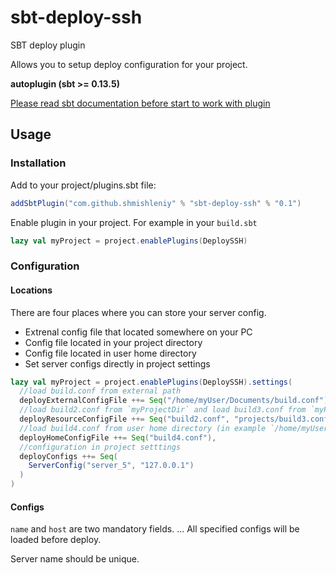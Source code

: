 # sbt-deploy-ssh
SBT deploy plugin

Allows you to setup deploy configuration for your project. 

**autoplugin (sbt >= 0.13.5)**

[Please read sbt documentation before start to work with plugin](http://www.scala-sbt.org/0.13.5/docs/Getting-Started/Using-Plugins.html)

## Usage

### Installation

Add to your project/plugins.sbt file:
``` sbt
addSbtPlugin("com.github.shmishleniy" % "sbt-deploy-ssh" % "0.1")
```
Enable plugin in your project.
For example in your `build.sbt`
``` sbt
lazy val myProject = project.enablePlugins(DeploySSH)
```

### Configuration

#### Locations
There are four places where you can store your server config.

* Extrenal config file that located somewhere on your PC
* Config file located in your project directory
* Config file located in user home directory
* Set server configs directly in project settings
``` sbt 
lazy val myProject = project.enablePlugins(DeploySSH).settings(
  //load build.conf from external path
  deployExternalConfigFile ++= Seq("/home/myUser/Documents/build.conf"),
  //load build2.conf from `myProjectDir` and load build3.conf from `myProjectDir/projects`
  deployResourceConfigFile ++= Seq("build2.conf", "projects/build3.conf"),
  //load build4.conf from user home directory (in example `/home/myUser/build4.conf`)
  deployHomeConfigFile ++= Seq("build4.conf"),
  //configuration in project setttings
  deployConfigs ++= Seq(
    ServerConfig("server_5", "127.0.0.1")
  )
)
```

#### Configs
`name` and `host` are two mandatory fields.
...
All specified configs will be loaded before deploy.

Server name should be unique.
